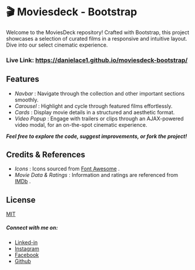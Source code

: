 # 🎬 Moviesdeck - Bootstrap

Welcome to the MoviesDeck repository! Crafted with Bootstrap, this project showcases a selection of curated films in a responsive and intuitive layout. Dive into our select cinematic experience.

### Live Link: https://danielace1.github.io/moviesdeck-bootstrap/

## Features

- _Navbar_ : Navigate through the collection and other important sections smoothly.
- _Carousel_ : Highlight and cycle through featured films effortlessly.
- _Cards_ : Display movie details in a structured and aesthetic format.
- _Video Popup_ : Engage with trailers or clips through an AJAX-powered video modal, for an on-the-spot cinematic experience.

**_Feel free to explore the code, suggest improvements, or fork the project!_**

## Credits & References

- _Icons_ : Icons sourced from [Font Awesome](https://fontawesome.com/) .
- _Movie Data & Ratings_ : Information and ratings are referenced from [IMDb](https://www.imdb.com/) .

## License

[MIT](/LICENSE)

##### Connect with me on:

- [Linked-in](https://www.linkedin.com/in/sudharsan-a-b40506290/)
- [Instagram](https://instagram.com/sudharsan_daniel)
- [Facebook](https"//https://www.facebook.com/sudharsandaniel.sudharsandaniel)
- [Github](https://github.com/danielace1)
